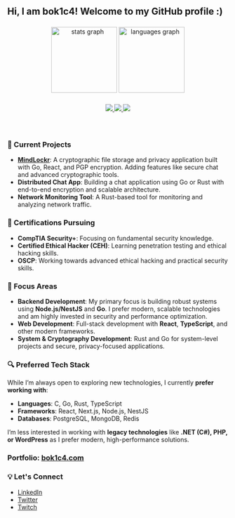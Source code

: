 
<h2 align="left">Hi, I am bok1c4! Welcome to my GitHub profile :)</h2>

###

<div align="center">
  <img src="https://github-readme-stats.vercel.app/api?username=b0kic4&hide_title=false&hide_rank=false&show_icons=true&include_all_commits=true&count_private=true&disable_animations=false&theme=dracula&locale=en&hide_border=false" height="150" alt="stats graph" />
  <img src="https://github-readme-stats.vercel.app/api/top-langs?username=b0kic4&locale=en&hide_title=false&layout=compact&card_width=320&langs_count=5&theme=dracula&hide_border=false" height="150" alt="languages graph" />
</div>

###

<p align="center">
  <a href="https://skillicons.dev">
    <img src="https://skillicons.dev/icons?i=linux,git,docker,go,ts,c,rust,neovim,vim" />
    <img src="https://skillicons.dev/icons?i=react,nodejs,nestjs" />
    <img src="https://skillicons.dev/icons?i=postgres,mongodb,redis,graphql" />
  </a>
</p>

###

<br clear="both">

### 🔧 Current Projects
- **[MindLockr](https://github.com/b0kic4/MindLockr)**: A cryptographic file storage and privacy application built with Go, React, and PGP encryption. Adding features like secure chat and advanced cryptographic tools.
- **Distributed Chat App**: Building a chat application using Go or Rust with end-to-end encryption and scalable architecture.
- **Network Monitoring Tool**: A Rust-based tool for monitoring and analyzing network traffic.

### 📜 Certifications Pursuing
- **CompTIA Security+**: Focusing on fundamental security knowledge.
- **Certified Ethical Hacker (CEH)**: Learning penetration testing and ethical hacking skills.
- **OSCP**: Working towards advanced ethical hacking and practical security skills.

### 🚀 Focus Areas
- **Backend Development**: My primary focus is building robust systems using **Node.js/NestJS** and **Go**. I prefer modern, scalable technologies and am highly invested in security and performance optimization.
- **Web Development**: Full-stack development with **React**, **TypeScript**, and other modern frameworks.
- **System & Cryptography Development**: Rust and Go for system-level projects and secure, privacy-focused applications.

### 🔍 Preferred Tech Stack
While I’m always open to exploring new technologies, I currently **prefer working with**:
- **Languages**: C, Go, Rust, TypeScript 
- **Frameworks**: React, Next.js, Node.js, NestJS
- **Databases**: PostgreSQL, MongoDB, Redis

I’m less interested in working with **legacy technologies** like **.NET (C#), PHP, or WordPress** as I prefer modern, high-performance solutions.

<h3 align="left">Portfolio: <a href="https://www.bok1c4.com/">bok1c4.com</a></h3>

### 💡 Let's Connect
- [LinkedIn](https://www.linkedin.com/in/boris-nikolic-a44a2126a/)
- [Twitter](https://x.com/bok1c4)
- [Twitch](https://www.twitch.tv/bok1c4)  
